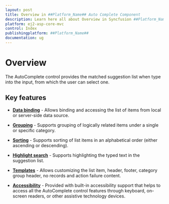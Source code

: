 ```yaml
---
layout: post
title: Overview in ##Platform_Name## Auto Complete Component
description: Learn here all about Overview in Syncfusion ##Platform_Name## Auto Complete component of Syncfusion Essential JS 2 and more.
platform: ej2-asp-core-mvc
control: Index
publishingplatform: ##Platform_Name##
documentation: ug
---
```



# Overview

The AutoComplete control provides the matched suggestion list when type into the input, from which the user can select one.

## Key features

* **[Data binding](./data-binding/)** - Allows binding and accessing the list of items from local or server-side data source.

* **[Grouping](./grouping/)** - Supports grouping of logically related items under a single or specific category.

* **[Sorting](https://help.syncfusion.com/cr/cref_files/aspnetmvc-js2/Syncfusion.EJ2~Syncfusion.EJ2.DropDowns.AutoComplete~SortOrder.html)** - Supports sorting of list items in an alphabetical order (either ascending or descending).

* **[Highlight search](./how-to/custom-search/)** - Supports highlighting the typed text in the suggestion list.

* **[Templates](./templates/)** - Allows customizing the list item, header, footer, category group header, no records and action failure content.

* **[Accessibility](./accessibility/)** - Provided with built-in accessibility support that helps to access all the AutoComplete control features through keyboard, on-screen readers, or other assistive technology devices.